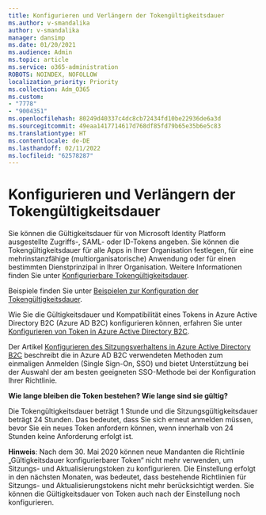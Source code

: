 ```yaml
---
title: Konfigurieren und Verlängern der Tokengültigkeitsdauer
ms.author: v-smandalika
author: v-smandalika
manager: dansimp
ms.date: 01/20/2021
ms.audience: Admin
ms.topic: article
ms.service: o365-administration
ROBOTS: NOINDEX, NOFOLLOW
localization_priority: Priority
ms.collection: Adm_O365
ms.custom:
- "7778"
- "9004351"
ms.openlocfilehash: 80249d40337c4dc8cb72434fd10be22936de6a3d
ms.sourcegitcommit: 49eaa1417714617d768df85fd79b65e35b6e5c83
ms.translationtype: HT
ms.contentlocale: de-DE
ms.lasthandoff: 02/11/2022
ms.locfileid: "62578287"
---
```

# <a name="configure-and-extend-token-lifetimes"></a>Konfigurieren und Verlängern der Tokengültigkeitsdauer

Sie können die Gültigkeitsdauer für von Microsoft Identity Platform ausgestellte Zugriffs-, SAML- oder ID-Tokens angeben. Sie können die Tokengültigkeitsdauer für alle Apps in Ihrer Organisation festlegen, für eine mehrinstanzfähige (multiorganisatorische) Anwendung oder für einen bestimmten Dienstprinzipal in Ihrer Organisation. Weitere Informationen finden Sie unter [Konfigurierbare Tokengültigkeitsdauer](https://docs.microsoft.com/azure/active-directory/develop/active-directory-configurable-token-lifetimes).

Beispiele finden Sie unter [Beispielen zur Konfiguration der Tokengültigkeitsdauer](https://docs.microsoft.com/azure/active-directory/develop/configure-token-lifetimes).

Wie Sie die Gültigkeitsdauer und Kompatibilität eines Tokens in Azure Active Directory B2C (Azure AD B2C) konfigurieren können, erfahren Sie unter [Konfigurieren von Token in Azure Active Directory B2C](https://docs.microsoft.com/azure/active-directory-b2c/configure-tokens?pivots=b2c-user-flow).

Der Artikel [Konfigurieren des Sitzungsverhaltens in Azure Active Directory B2C](https://docs.microsoft.com/azure/active-directory-b2c/session-behavior?pivots=b2c-user-flow) beschreibt die in Azure AD B2C verwendeten Methoden zum einmaligen Anmelden (Single Sign-On, SSO) und bietet Unterstützung bei der Auswahl der am besten geeigneten SSO-Methode bei der Konfiguration Ihrer Richtlinie.

**Wie lange bleiben die Token bestehen? Wie lange sind sie gültig?**

Die Tokengültigkeitsdauer beträgt 1 Stunde und die Sitzungsgültigkeitsdauer beträgt 24 Stunden. Das bedeutet, dass Sie sich erneut anmelden müssen, bevor Sie ein neues Token anfordern können, wenn innerhalb von 24 Stunden keine Anforderung erfolgt ist.

**Hinweis**: Nach dem 30. Mai 2020 können neue Mandanten die Richtlinie „Gültigkeitsdauer konfigurierbarer Token“ nicht mehr verwenden, um Sitzungs- und Aktualisierungstoken zu konfigurieren. Die Einstellung erfolgt in den nächsten Monaten, was bedeutet, dass bestehende Richtlinien für Sitzungs- und Aktualisierungstokens nicht mehr berücksichtigt werden. Sie können die Gültigkeitsdauer von Token auch nach der Einstellung noch konfigurieren.






